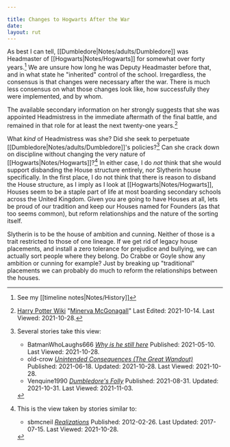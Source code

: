 ```yaml
---

title: Changes to Hogwarts After the War
date: 
layout: rut
---
```



As best I can tell, [[Dumbledore|Notes/adults/Dumbledore]] was Headmaster of
[[Hogwarts|Notes/Hogwarts]] for somewhat over forty years.[^211028-2]  We are
unsure how long he was Deputy Headmaster before that, and in what state he
"inherited" control of the school.  Irregardless, the consensus is that changes
were necessary after the war.  There is much less consensus on what those
changes look like, how successfully they were implemented, and by whom.

The available secondary information on her strongly suggests that she was
appointed Headmistress in the immediate aftermath of the final battle, and
remained in that role for at least the next twenty-one years.[^211028-3]  

What *kind* of Headmistress was she?  Did she seek to perpetuate
[[Dumbledore|Notes/adults/Dumbledore]]'s policies?[^211028-4]  Can she crack
down on discipline without changing the very nature of
[[Hogwarts|Notes/Hogwarts]]?[^211028-5]  In either case, I do *not* think that
she would support disbanding the House structure entirely, nor Slytherin house
specifically.  In the first place, I do not think that there is reason to
disband the House structure, as I imply as I look at
[[Hogwarts|Notes/Hogwarts]], Houses seem to be a staple part of life at most
boarding secondary schools across the United Kingdom.  Given you are going to
have Houses at all, lets be proud of our tradition and keep our Houses named for
Founders (as that too seems common), but reform relationships and the nature of
the sorting itself.  

Slytherin is to be the house of ambition and cunning.  Neither of those is a
trait restricted to those of one lineage.  If we get rid of legacy house
placements, and install a zero tolerance for prejudice and bullying, we can
actually sort people where they belong.  Do Crabbe or Goyle show any ambition or
cunning for example?  Just by breaking up "traditional" placements we can
probably do much to reform the relationships between the houses. 

[^211028-5]: This is the view taken by stories similar to:
    * sbmcneil
      _[Realizations](https://www.fanfiction.net/s/7875381)_
      Published: 2012-02-26. Last Updated: 2017-07-15. Last Viewed: 2021-10-28.

[^211028-4]: Several stories take this view:
    * BatmanWhoLaughs666
      _[Why is he still here](https://archiveofourown.org/works/31212272)_
      Published: 2021-05-10. Last Viewed: 2021-10-28.
    * old-crow
      _[Unintended Consequences \(The Great Wandout\)](https://www.fanfiction.net/s/13903544)_
      Published: 2021-06-18. Updated: 2021-10-28. Last Viewed: 2021-10-28.
    * Venquine1990
      _[Dumbledore's Folly](https://www.fanfiction.net/s/13948448)_
      Published: 2021-08-31. Updated: 2021-10-31. Last Viewed: 2021-11-03.

[^211028-2]: See my [[timeline notes|Notes/History]]

[^211028-3]: [Harry Potter Wiki](https://harrypotter.fandom.com/wiki)
    "[Minerva McGonagall](https://harrypotter.fandom.com/wiki/Minerva_McGonagall)"
    Last Edited: 2021-10-14. Last Viewed: 2021-10-28.
